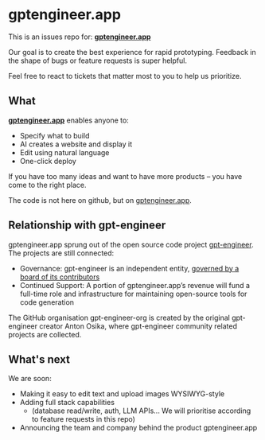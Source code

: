 # gptengineer.app

This is an issues repo for: **[gptengineer.app](https://run.gptengineer.app)**

Our goal is to create the best experience for rapid prototyping. Feedback in the shape of bugs or feature requests is super helpful.

Feel free to react to tickets that matter most to you to help us prioritize.

## What

[**gptengineer.app**](https://run.gptengineer.app) enables anyone to:

- Specify what to build
- AI creates a website and display it
- Edit using natural language
- One-click deploy

If you have too many ideas and want to have more products – you have come to the right place.

The code is not here on github, but on [gptengineer.app](https://run.gptengineer.app).

## Relationship with gpt-engineer
gptengineer.app sprung out of the open source code project [gpt-engineer](https://github.com/AntonOsika/gpt-engineer). The projects are still connected:
- Governance: gpt-engineer is an independent entity, [governed by a board of its contributors](https://github.com/AntonOsika/gpt-engineer/blob/main/GOVERNANCE.md)
- Continued Support: A portion of gptengineer.app’s revenue will fund a full-time role and infrastructure for maintaining open-source tools for code generation

The GitHub organisation gpt-engineer-org is created by the original gpt-engineer creator Anton Osika, where gpt-engineer community related projects are collected.


## What's next

We are soon:
- Making it easy to edit text and upload images WYSIWYG-style
- Adding full stack capabilities
    - (database read/write, auth, LLM APIs... We will prioritise according to feature requests in this repo)
- Announcing the team and company behind the product gptengineer.app
